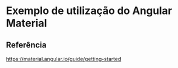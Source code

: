 # Exemplo de utilização do Angular Material


## Referência
https://material.angular.io/guide/getting-started
